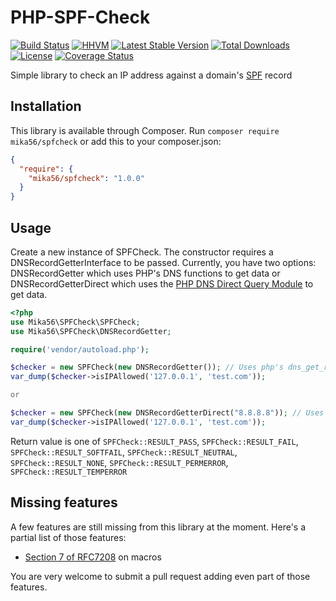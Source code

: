 # PHP-SPF-Check
[![Build Status](https://travis-ci.org/Mika56/PHP-SPF-Check.svg?branch=master)](https://travis-ci.org/Mika56/PHP-SPF-Check)
[![HHVM](https://img.shields.io/hhvm/mika56/spfcheck.svg?maxAge=2592000)](http://hhvm.h4cc.de/package/mika56/spfcheck)
[![Latest Stable Version](https://poser.pugx.org/mika56/spfcheck/v/stable)](https://packagist.org/packages/mika56/spfcheck)
[![Total Downloads](https://poser.pugx.org/mika56/spfcheck/downloads)](https://packagist.org/packages/mika56/spfcheck)
[![License](https://poser.pugx.org/mika56/spfcheck/license)](https://packagist.org/packages/mika56/spfcheck)
[![Coverage Status](https://coveralls.io/repos/github/Mika56/PHP-SPF-Check/badge.svg)](https://coveralls.io/github/Mika56/PHP-SPF-Check)

Simple library to check an IP address against a domain's [SPF](http://www.openspf.org/) record

## Installation
This library is available through Composer.
Run `composer require mika56/spfcheck` or add this to your composer.json:
```json
{
  "require": {
    "mika56/spfcheck": "1.0.0"
  }
}
```

## Usage
Create a new instance of SPFCheck. The constructor requires a DNSRecordGetterInterface to be passed. Currently, you have two options: DNSRecordGetter which uses PHP's DNS functions to get data or DNSRecordGetterDirect which uses the [PHP DNS Direct Query Module](https://github.com/purplepixie/phpdns) to get data.
```php
<?php
use Mika56\SPFCheck\SPFCheck;
use Mika56\SPFCheck\DNSRecordGetter;

require('vendor/autoload.php');

$checker = new SPFCheck(new DNSRecordGetter()); // Uses php's dns_get_record method for lookup.
var_dump($checker->isIPAllowed('127.0.0.1', 'test.com'));

or

$checker = new SPFCheck(new DNSRecordGetterDirect("8.8.8.8")); // Uses phpdns, allowing you to set the nameserver you wish to use for the dns queries.
var_dump($checker->isIPAllowed('127.0.0.1', 'test.com'));
```

Return value is one of `SPFCheck::RESULT_PASS`, `SPFCheck::RESULT_FAIL`, `SPFCheck::RESULT_SOFTFAIL`, `SPFCheck::RESULT_NEUTRAL`, `SPFCheck::RESULT_NONE`, `SPFCheck::RESULT_PERMERROR`, `SPFCheck::RESULT_TEMPERROR`

## Missing features
A few features are still missing from this library at the moment. Here's a partial list of those features:
* [Section 7 of RFC7208](https://tools.ietf.org/html/rfc7208#section-7) on macros

You are very welcome to submit a pull request adding even part of those features.